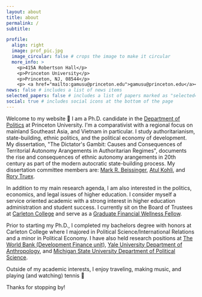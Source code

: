```yaml
---
layout: about
title: about
permalink: /
subtitle:

profile:
  align: right
  image: prof_pic.jpg
  image_circular: false # crops the image to make it circular
  more_info: >
    <p>415A Robertson Hall</p>
    <p>Princeton University</p>
    <p>Princeton, NJ, 08544</p>
    <p> <a href="mailto:gamusu@princeton.edu">gamusu@princeton.edu</a></p>
news: false # includes a list of news items
selected_papers: false # includes a list of papers marked as "selected={true}"
social: true # includes social icons at the bottom of the page
---
```


Welcome to my website :wave: I am a Ph.D. candidate in the [Department of Politics](https://politics.princeton.edu) at Princeton University. I'm a comparativist with a regional focus on mainland Southeast Asia, and Vietnam in particular. I study authoritarianism, state-building, ethnic politics, and the political economy of development. My dissertation, "The Dictator's Gambit: Causes and Consequences of Territorial Autonomy Arangements in Authoritarian Regimes", documents the rise and consequences of ethnic autonomy arangements in 20th century as part of the modern autocratic state-building process. My dissertation committee members are: [Mark R. Beissinger](https://mbeissinger.scholar.princeton.edu), [Atul Kohli](https://kohli.scholar.princeton.edu), and [Rory Truex](https://www.rorytruex.com).

In addition to my main research agenda, I am also interested in the politics, economics, and legal issues of higher education. I consider myself a service oriented academic with a strong interest in higher education administration and student success. I currently sit on the Board of Trustees at [Carleton College](https://www.carleton.edu) and serve as a [Graduate Financial Wellness Fellow](https://gradschool.princeton.edu/financial-support/understand-your-finances/financial-wellness-fellows-program).

Prior to starting my Ph.D., I completed my bachelors degree with honors at Carleton College where I majored in Political Science/International Relations and a minor in Political Economy. I have also held research positions at [The World Bank (Development Finance unit)](https://www.worldbank.org/en/about/unit/dfi), [Yale University Department of Anthropology](https://anthropology.yale.edu), and [Michigan State University Department of Political Science](https://polisci.msu.edu).

Outside of my academic interests, I enjoy traveling, making music, and playing (and watching) tennis :tennis:

Thanks for stopping by!
